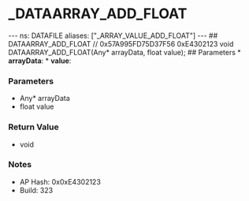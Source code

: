 # _DATAARRAY_ADD_FLOAT

--- ns: DATAFILE aliases: ["_ARRAY_VALUE_ADD_FLOAT"] --- ## DATAARRAY_ADD_FLOAT  // 0x57A995FD75D37F56 0xE4302123 void DATAARRAY_ADD_FLOAT(Any* arrayData, float value);   ## Parameters * **arrayData**: * **value**:

### Parameters
* Any* arrayData
* float value

### Return Value
* void

### Notes
* AP Hash: 0x0xE4302123
* Build: 323

